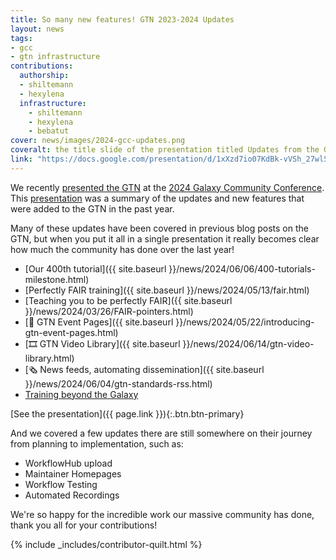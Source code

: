 ```yaml
---
title: So many new features! GTN 2023-2024 Updates
layout: news
tags:
- gcc
- gtn infrastructure
contributions:
  authorship:
  - shiltemann
  - hexylena
  infrastructure:
    - shiltemann
    - hexylena
    - bebatut
cover: news/images/2024-gcc-updates.png
coveralt: the title slide of the presentation titled Updates from the GTN , Galaxy Community Conference 2024 Brno, Saskia and Helena. The background consists of paper pieced flowers and a butterfly. a CC-BY-SA logo is in the top right corner.
link: "https://docs.google.com/presentation/d/1xXzd7io07KdBk-vVSh_27wlS5bzlDmGuxxpjWL2vB2w/edit?usp=sharing"
---
```


We recently [presented the GTN](https://docs.google.com/presentation/d/1xXzd7io07KdBk-vVSh_27wlS5bzlDmGuxxpjWL2vB2w/edit?usp=sharing) at the [2024 Galaxy Community Conference](https://galaxyproject.org/events/gcc2024/). This [presentation](https://docs.google.com/presentation/d/1xXzd7io07KdBk-vVSh_27wlS5bzlDmGuxxpjWL2vB2w/edit?usp=sharing) was a summary of the updates and new features that were added to the GTN in the past year.

Many of these updates have been covered in previous blog posts on the GTN, but when you put it all in a single presentation it really becomes clear how much the community has done over the last year!

- [Our 400th tutorial]({{ site.baseurl }}/news/2024/06/06/400-tutorials-milestone.html)
- [Perfectly FAIR training]({{ site.baseurl }}/news/2024/05/13/fair.html)
- [Teaching you to be perfectly FAIR]({{ site.baseurl }}/news/2024/03/26/FAIR-pointers.html)
- [📆 GTN Event Pages]({{ site.baseurl }}/news/2024/05/22/introducing-gtn-event-pages.html)
- [🎞 GTN Video Library]({{ site.baseurl }}/news/2024/06/14/gtn-video-library.html)
- [🗞 News feeds, automating dissemination]({{ site.baseurl }}/news/2024/06/04/gtn-standards-rss.html)
- [Training beyond the Galaxy](topics/ai4life/index.md)

[See the presentation]({{ page.link }}){:.btn.btn-primary}

And we covered a few updates there are still somewhere on their journey from planning to implementation, such as:

- WorkflowHub upload
- Maintainer Homepages
- Workflow Testing
- Automated Recordings

We're so happy for the incredible work our massive community has done, thank you all for your contributions!

{% include _includes/contributor-quilt.html %}
